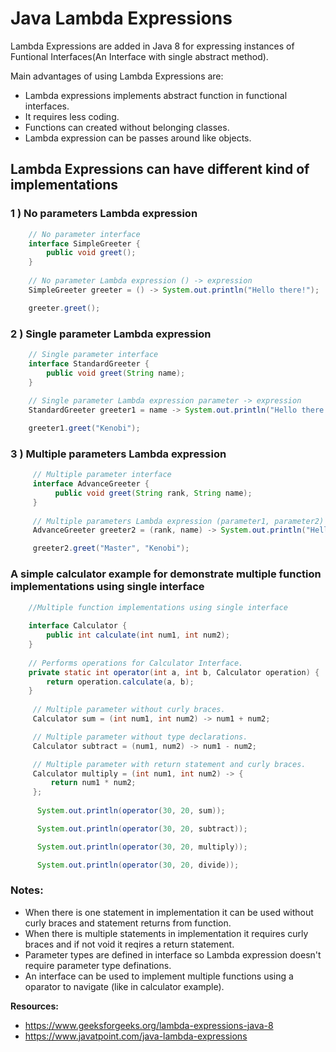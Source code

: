 # Java Lambda Expressions 

Lambda Expressions are added in Java 8 for expressing instances of Funtional Interfaces(An Interface with single abstract method).

Main advantages of using Lambda Expressions are:
- Lambda expressions implements abstract function in functional interfaces.
- It requires less coding.
- Functions can created without belonging classes.
- Lambda expression can be passes around like objects.

## Lambda Expressions can have different kind of implementations

### 1 ) No parameters Lambda expression

```java
    // No parameter interface
    interface SimpleGreeter {
        public void greet();
    }
    
    // No parameter Lambda expression () -> expression
    SimpleGreeter greeter = () -> System.out.println("Hello there!");

    greeter.greet();
```

### 2 ) Single parameter Lambda expression 
```java
    // Single parameter interface
    interface StandardGreeter {
        public void greet(String name);
    }
    
    // Single parameter Lambda expression parameter -> expression
    StandardGreeter greeter1 = name -> System.out.println("Hello there " + name);

    greeter1.greet("Kenobi");
```
### 3 ) Multiple parameters Lambda expression
```java
     // Multiple parameter interface
     interface AdvanceGreeter {
          public void greet(String rank, String name);
     }
     
     // Multiple parameters Lambda expression (parameter1, parameter2) -> expression
     AdvanceGreeter greeter2 = (rank, name) -> System.out.println("Hello there " + rank + " " + name);

     greeter2.greet("Master", "Kenobi");
```
### A simple calculator example for demonstrate multiple function implementations using single interface
```java
    //Multiple function implementations using single interface
    
    interface Calculator {
        public int calculate(int num1, int num2);
    }
    
    // Performs operations for Calculator Interface.
    private static int operator(int a, int b, Calculator operation) {
        return operation.calculate(a, b);
    }
    
     // Multiple parameter without curly braces.
     Calculator sum = (int num1, int num2) -> num1 + num2;

     // Multiple parameter without type declarations.
     Calculator subtract = (num1, num2) -> num1 - num2;

     // Multiple parameter with return statement and curly braces.
     Calculator multiply = (int num1, int num2) -> {
         return num1 * num2;
     };
     
      System.out.println(operator(30, 20, sum));

      System.out.println(operator(30, 20, subtract));

      System.out.println(operator(30, 20, multiply));

      System.out.println(operator(30, 20, divide));
  ```    
### Notes:
- When there is one statement in implementation it can be used without curly braces and statement returns from function.
- When there is multiple statements in implementation it requires curly braces and if not void it reqires a return statement.
- Parameter types are defined in interface so Lambda expression doesn't require parameter type definations.
- An interface can be used to implement multiple functions using a oparator to navigate (like in calculator example).


**Resources:**
- https://www.geeksforgeeks.org/lambda-expressions-java-8
- https://www.javatpoint.com/java-lambda-expressions
